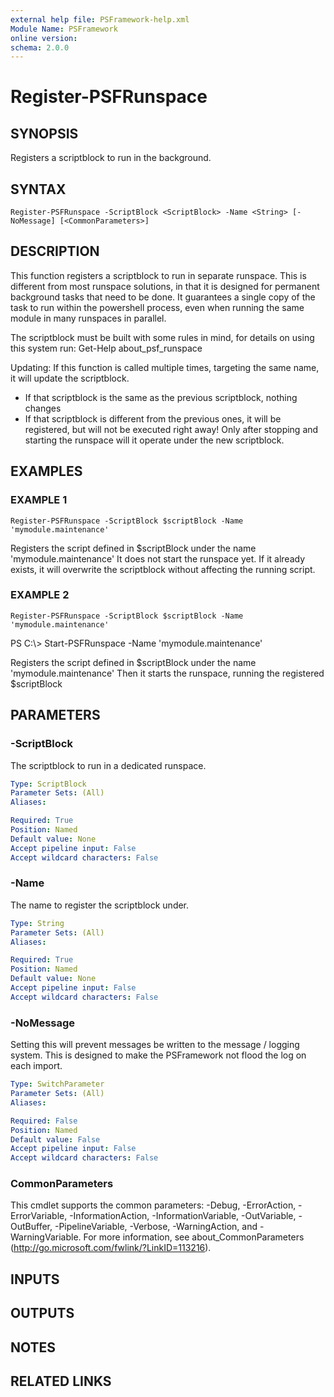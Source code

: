 ```yaml
---
external help file: PSFramework-help.xml
Module Name: PSFramework
online version:
schema: 2.0.0
---
```


# Register-PSFRunspace

## SYNOPSIS
Registers a scriptblock to run in the background.

## SYNTAX

```
Register-PSFRunspace -ScriptBlock <ScriptBlock> -Name <String> [-NoMessage] [<CommonParameters>]
```

## DESCRIPTION
This function registers a scriptblock to run in separate runspace.
This is different from most runspace solutions, in that it is designed for permanent background tasks that need to be done.
It guarantees a single copy of the task to run within the powershell process, even when running the same module in many runspaces in parallel.

The scriptblock must be built with some rules in mind, for details on using this system run:
Get-Help about_psf_runspace

Updating:
If this function is called multiple times, targeting the same name, it will update the scriptblock.
- If that scriptblock is the same as the previous scriptblock, nothing changes
- If that scriptblock is different from the previous ones, it will be registered, but will not be executed right away!
  Only after stopping and starting the runspace will it operate under the new scriptblock.

## EXAMPLES

### EXAMPLE 1
```
Register-PSFRunspace -ScriptBlock $scriptBlock -Name 'mymodule.maintenance'
```

Registers the script defined in $scriptBlock under the name 'mymodule.maintenance'
It does not start the runspace yet.
If it already exists, it will overwrite the scriptblock without affecting the running script.

### EXAMPLE 2
```
Register-PSFRunspace -ScriptBlock $scriptBlock -Name 'mymodule.maintenance'
```

PS C:\\\> Start-PSFRunspace -Name 'mymodule.maintenance'

Registers the script defined in $scriptBlock under the name 'mymodule.maintenance'
Then it starts the runspace, running the registered $scriptBlock

## PARAMETERS

### -ScriptBlock
The scriptblock to run in a dedicated runspace.

```yaml
Type: ScriptBlock
Parameter Sets: (All)
Aliases:

Required: True
Position: Named
Default value: None
Accept pipeline input: False
Accept wildcard characters: False
```

### -Name
The name to register the scriptblock under.

```yaml
Type: String
Parameter Sets: (All)
Aliases:

Required: True
Position: Named
Default value: None
Accept pipeline input: False
Accept wildcard characters: False
```

### -NoMessage
Setting this will prevent messages be written to the message / logging system.
This is designed to make the PSFramework not flood the log on each import.

```yaml
Type: SwitchParameter
Parameter Sets: (All)
Aliases:

Required: False
Position: Named
Default value: False
Accept pipeline input: False
Accept wildcard characters: False
```

### CommonParameters
This cmdlet supports the common parameters: -Debug, -ErrorAction, -ErrorVariable, -InformationAction, -InformationVariable, -OutVariable, -OutBuffer, -PipelineVariable, -Verbose, -WarningAction, and -WarningVariable.
For more information, see about_CommonParameters (http://go.microsoft.com/fwlink/?LinkID=113216).

## INPUTS

## OUTPUTS

## NOTES

## RELATED LINKS
